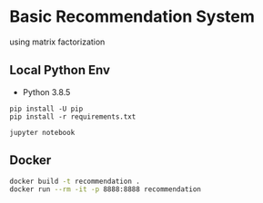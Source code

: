 # Basic Recommendation System
using matrix factorization


## Local Python Env
- Python 3.8.5
```
pip install -U pip
pip install -r requirements.txt

jupyter notebook
```

## Docker
```sh
docker build -t recommendation .
docker run --rm -it -p 8888:8888 recommendation
```
